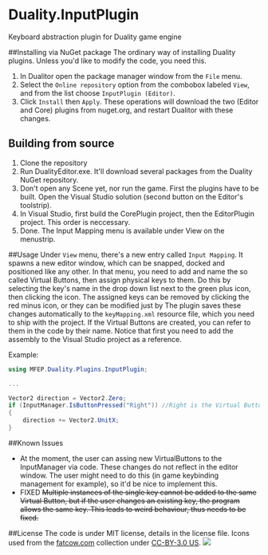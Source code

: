 # Duality.InputPlugin
Keyboard abstraction plugin for Duality game engine

##Installing via NuGet package
The ordinary way of installing Duality plugins. Unless you'd like to modify the code, you need this.

1. In Dualitor open the package manager window from the `File` menu.
2. Select the `Online repository` option from the combobox labeled `View`, and from the list choose `InputPlugin (Editor)`.
3. Click `Install` then `Apply`. These operations will download the two (Editor and Core) plugins from nuget.org, and restart Dualitor with these changes.

## Building from source
1. Clone the repository
2. Run DualityEditor.exe. It'll download several packages from the Duality NuGet repository.
3. Don't open any Scene yet, nor run the game. First the plugins have to be built. Open the Visual Studio solution (second button on the Editor's toolstrip).
4. In Visual Studio, first build the CorePlugin project, then the EditorPlugin project. This order is neccessary.
5. Done. The Input Mapping menu is available under View on the menustrip.

##Usage
Under `View` menu, there's a new entry called `Input Mapping`. It spawns a new editor window, which can be snapped, docked and positioned like any other. In that menu, you need to add and name the so called Virtual Buttons, then assign physical keys to them. Do this by selecting the key's name in the drop down list next to the green plus icon, then clicking the icon. The assigned keys can be removed by clicking the red minus icon, or they can be modified just by The plugin saves these changes automatically to the `keyMapping.xml` resource file, which you need to ship with the project. If the Virtual Buttons are created, you can refer to them in the code by their name. Notice that first you need to add the assembly to the Visual Studio project as a reference.

Example:
``` csharp
using MFEP.Duality.Plugins.InputPlugin;

...

Vector2 direction = Vector2.Zero;
if (InputManager.IsButtonPressed("Right")) //Right is the Virtual Button's name
{
    direction += Vector2.UnitX;
}
```
##Known Issues

* At the moment, the user can assing new VirtualButtons to the InputManager via code. These changes do not reflect in the editor window. The user might need to do this (in game keybinding management for example), so it'd be nice to implement this.
* FIXED ~~Multiple instances of the single key cannot be added to the same Virtual Button, but if the user changes an existing key, the program allows the same key. This leads to weird behaviour, thus needs to be fixed.~~

##License
The code is under MIT license, details in the license file.
Icons used from the [fatcow.com](http://www.fatcow.com/free-icons) collection under [CC-BY-3.0 US](http://creativecommons.org/licenses/by/3.0/us/).
![](http://i.imgur.com/gK4DzQo.png)
